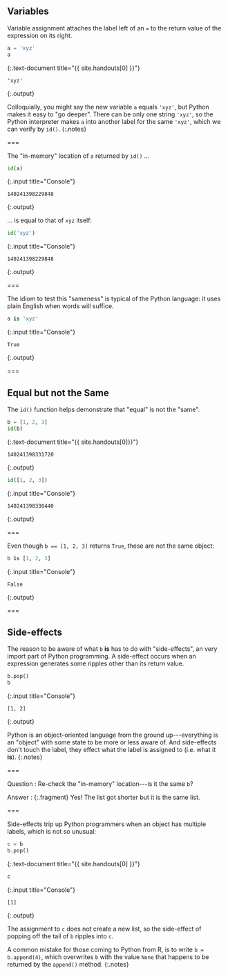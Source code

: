 ---
---

## Variables

Variable assignment attaches the label left of an `=` to the return
value of the expression on its right.


~~~python
a = 'xyz'
a
~~~
{:.text-document title="{{ site.handouts[0] }}"}

~~~
'xyz'
~~~
{:.output}



Colloquially, you might say the new variable `a` equals `'xyz'`, but
Python makes it easy to "go deeper". There can be only one string
`'xyz'`, so the Python interpreter makes `a` into another label for
the same `'xyz'`, which we can verify by `id()`.
{:.notes}

===

The "in-memory" location of `a` returned by `id()` ...


~~~python
id(a)
~~~
{:.input title="Console"}
~~~
140241398229848
~~~
{:.output}



... is equal to that of `xyz` itself:


~~~python
id('xyz')
~~~
{:.input title="Console"}
~~~
140241398229848
~~~
{:.output}



===

The idiom to test this "sameness" is typical of the Python language:
it uses plain English when words will suffice.


~~~python
a is 'xyz'
~~~
{:.input title="Console"}
~~~
True
~~~
{:.output}



===

## Equal but not the Same

The `id()` function helps demonstrate that "equal" is not the "same".


~~~python
b = [1, 2, 3]
id(b)
~~~
{:.text-document title="{{ site.handouts[0]}}"}

~~~
140241398331720
~~~
{:.output}




~~~python
id([1, 2, 3])
~~~
{:.input title="Console"}
~~~
140241398330440
~~~
{:.output}



===

Even though `b == [1, 2, 3]` returns `True`, these are not the same
object:


~~~python
b is [1, 2, 3]
~~~
{:.input title="Console"}
~~~
False
~~~
{:.output}



===

## Side-effects

The reason to be aware of what `b` **is** has to do with
"side-effects", an very import part of Python programming. A
side-effect occurs when an expression generates some ripples other
than its return value.


~~~python
b.pop()
b
~~~
{:.input title="Console"}
~~~
[1, 2]
~~~
{:.output}



Python is an object-oriented language from the ground up---everything
is an "object" with some state to be more or less aware of. And
side-effects don't touch the label, they effect what the label is
assigned to (i.e. what it **is**).
{:.notes}

===

Question
: Re-check the "in-memory" location---is it the same `b`?

Answer
: {:.fragment} Yes! The list got shorter but it is the same list.

===

Side-effects trip up Python programmers when an object has multiple
labels, which is not so unusual:


~~~python
c = b
b.pop()
~~~
{:.text-document title="{{ site.handouts[0] }}"}




~~~python
c
~~~
{:.input title="Console"}
~~~
[1]
~~~
{:.output}



The assignment to `c` does not create a new list, so the side-effect
of popping off the tail of `b` ripples into `c`.

A common mistake for those coming to Python from R, is to write `b =
b.append(4)`, which overwrites `b` with the value `None` that happens
to be returned by the `append()` method.
{:.notes}

<!--
===

Not every object is "mutable" like our list `b`. For example, the `a`
assigned earlier is not.


~~~python
x = a
a.upper()
~~~
{:.input title="Console"}
~~~
'XYZ'
~~~
{:.output}



===


~~~python
x
~~~
{:.input title="Console"}
~~~
'xyz'
~~~
{:.output}



The string 'xyz' hasn't changed---it's immutable. So it is also a safe
guess that there has been no side-effect on the original `a`.


~~~python
a
~~~
{:.input title="Console"}
~~~
'xyz'
~~~
{:.output}


-->
